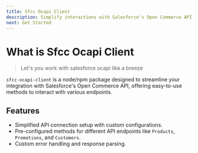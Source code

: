 ```yaml
---
title: Sfcc Ocapi Client
description: Simplify interactions with Salesforce's Open Commerce API (OCAPI) using sfcc-ocapi-client; powered by Node.js, Axios, and AJV; learn how to configure API connections, handle different resources like products, promotions, and customers, and how to efficiently manage API requests and responses.
next: Get Started
---
```


# What is Sfcc Ocapi Client

> Let's you work with salesforce ocapi like a breeze

`sfcc-ocapi-client` is a node/npm package designed to streamline your integration with Salesforce's Open Commerce API, offering easy-to-use methods to interact with various endpoints.

## Features

* Simplified API connection setup with custom configurations.
* Pre-configured methods for different API endpoints like `Products`, `Promotions`, and `Customers`.
* Custom error handling and response parsing.
